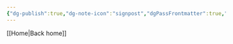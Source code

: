 ```yaml
---
{"dg-publish":true,"dg-note-icon":"signpost","dgPassFrontmatter":true,"noteIcon":"signpost","permalink":"/10-tags/sabedoria/","created":"2025-10-27T17:32:16.416+00:00","updated":"2025-10-27T17:32:23.387+00:00"}
---
```


[[Home\|Back home]]